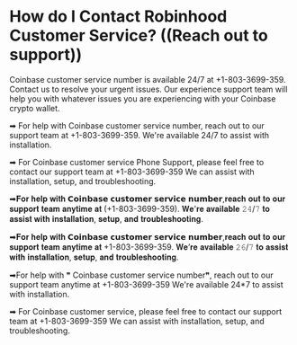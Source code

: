 # How do I Contact Robinhood Customer Service? ((Reach out to support))

Coinbase customer service number is available 24/7 at +1-803-3699-359. Contact us to resolve your urgent issues. Our experience support team will help you with whatever issues you are experiencing with your Coinbase crypto wallet.

➡ For help with Coinbase customer service number, reach out to our support team at +1-803-3699-359. We're available 24/7 to assist with installation.

➡ For Coinbase customer service Phone Support, please feel free to contact our support team at +1-803-3699-359 We can assist with installation, setup, and troubleshooting.

➡𝐅𝐨𝐫 𝐡𝐞𝐥𝐩 𝐰𝐢𝐭𝐡 𝗖𝗼𝗶𝗻𝗯𝗮𝘀𝗲 𝗰𝘂𝘀𝘁𝗼𝗺𝗲𝗿 𝘀𝗲𝗿𝘃𝗶𝗰𝗲 𝗻𝘂𝗺𝗯𝗲𝗿,𝐫𝐞𝐚𝐜𝐡 𝐨𝐮𝐭 𝐭𝐨 𝐨𝐮𝐫 𝐬𝐮𝐩𝐩𝐨𝐫𝐭 𝐭𝐞𝐚𝐦 𝐚𝐧𝐲𝐭𝐢𝐦𝐞 𝐚𝐭 (+1-803-3699-359). 𝐖𝐞'𝐫𝐞 𝐚𝐯𝐚𝐢𝐥𝐚𝐛𝐥𝐞 𝟸𝟺/𝟽 𝐭𝐨 𝐚𝐬𝐬𝐢𝐬𝐭 𝐰𝐢𝐭𝐡 𝐢𝐧𝐬𝐭𝐚𝐥𝐥𝐚𝐭𝐢𝐨𝐧, 𝐬𝐞𝐭𝐮𝐩, 𝐚𝐧𝐝 𝐭𝐫𝐨𝐮𝐛𝐥𝐞𝐬𝐡𝐨𝐨𝐭𝐢𝐧𝐠.

➡𝐅𝐨𝐫 𝐡𝐞𝐥𝐩 𝐰𝐢𝐭𝐡 𝗖𝗼𝗶𝗻𝗯𝗮𝘀𝗲 𝗰𝘂𝘀𝘁𝗼𝗺𝗲𝗿 𝘀𝗲𝗿𝘃𝗶𝗰𝗲 𝗻𝘂𝗺𝗯𝗲𝗿,𝐫𝐞𝐚𝐜𝐡 𝐨𝐮𝐭 𝐭𝐨 𝐨𝐮𝐫 𝐬𝐮𝐩𝐩𝐨𝐫𝐭 𝐭𝐞𝐚𝐦 𝐚𝐧𝐲𝐭𝐢𝐦𝐞 𝐚𝐭 +1-803-3699-359. 𝐖𝐞’𝐫𝐞 𝐚𝐯𝐚𝐢𝐥𝐚𝐛𝐥𝐞 𝟸𝟼/𝟽 𝐭𝐨 𝐚𝐬𝐬𝐢𝐬𝐭 𝐰𝐢𝐭𝐡 𝐢𝐧𝐬𝐭𝐚𝐥𝐥𝐚𝐭𝐢𝐨𝐧, 𝐬𝐞𝐭𝐮𝐩, 𝐚𝐧𝐝 𝐭𝐫𝐨𝐮𝐛𝐥𝐞𝐬𝐡𝐨𝐨𝐭𝐢𝐧𝐠.

➡For help with ❞ Coinbase customer service number❞, reach out to our support team anytime at +1-803-3699-359 We're available 24*7 to assist with installation.

➡ For Coinbase customer service, please feel free to contact our support team at +1-803-3699-359 We can assist with installation, setup, and troubleshooting.
